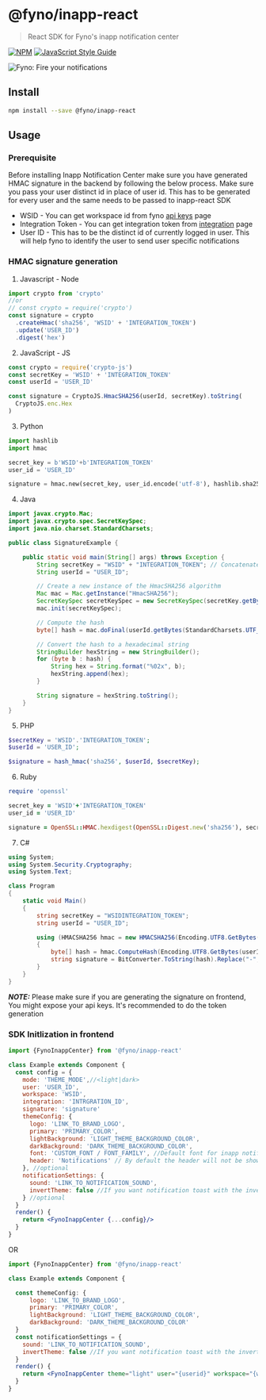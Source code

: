 # @fyno/inapp-react

> React SDK for Fyno's inapp notification center

[![NPM](https://img.shields.io/npm/v/@fyno/inapp-react.svg)](https://www.npmjs.com/package/@fyno/inapp-react) [![JavaScript Style Guide](https://img.shields.io/badge/code_style-standard-brightgreen.svg)](https://standardjs.com)

![Fyno: Fire your notifications](https://fynodev.s3.ap-south-1.amazonaws.com/others/Fyno_Banner.jpeg)

## Install

```bash
npm install --save @fyno/inapp-react
```

## Usage

### Prerequisite

Before installing Inapp Notification Center make sure you have generated HMAC signature in the backend by following the below process. Make sure you pass your user distinct id in place of user id. This has to be generated for every user and the same needs to be passed to inapp-react SDK

- WSID - You can get workspace id from fyno [api keys](https://app.fyno.io/api-keys) page
- Integration Token - You can get integration token from [integration](https://app.fyno.io/integrations) page
- User ID - This has to be the distinct id of currently logged in user. This will help fyno to identify the user to send user specific notifications

### HMAC signature generation

1. Javascript - Node

```javascript - Node
import crypto from 'crypto'
//or
// const crypto = require('crypto')
const signature = crypto
  .createHmac('sha256', 'WSID' + 'INTEGRATION_TOKEN')
  .update('USER_ID')
  .digest('hex')
```

2. JavaScript - JS

```javascript - JS
const crypto = require('crypto-js')
const secretKey = 'WSID' + 'INTEGRATION_TOKEN'
const userId = 'USER_ID'

const signature = CryptoJS.HmacSHA256(userId, secretKey).toString(
  CryptoJS.enc.Hex
)
```

3. Python

```python
import hashlib
import hmac

secret_key = b'WSID'+b'INTEGRATION_TOKEN'
user_id = 'USER_ID'

signature = hmac.new(secret_key, user_id.encode('utf-8'), hashlib.sha256).hexdigest()
```

4. Java

```java
import javax.crypto.Mac;
import javax.crypto.spec.SecretKeySpec;
import java.nio.charset.StandardCharsets;

public class SignatureExample {

    public static void main(String[] args) throws Exception {
        String secretKey = "WSID" + "INTEGRATION_TOKEN"; // Concatenate the secret key
        String userId = "USER_ID";

        // Create a new instance of the HmacSHA256 algorithm
        Mac mac = Mac.getInstance("HmacSHA256");
        SecretKeySpec secretKeySpec = new SecretKeySpec(secretKey.getBytes(StandardCharsets.UTF_8), "HmacSHA256");
        mac.init(secretKeySpec);

        // Compute the hash
        byte[] hash = mac.doFinal(userId.getBytes(StandardCharsets.UTF_8));

        // Convert the hash to a hexadecimal string
        StringBuilder hexString = new StringBuilder();
        for (byte b : hash) {
            String hex = String.format("%02x", b);
            hexString.append(hex);
        }

        String signature = hexString.toString();
    }
}
```

5. PHP

```php
$secretKey = 'WSID'.'INTEGRATION_TOKEN';
$userId = 'USER_ID';

$signature = hash_hmac('sha256', $userId, $secretKey);
```

6. Ruby

```ruby
require 'openssl'

secret_key = 'WSID'+'INTEGRATION_TOKEN'
user_id = 'USER_ID'

signature = OpenSSL::HMAC.hexdigest(OpenSSL::Digest.new('sha256'), secret_key, user_id)
```

7. C#

```c#
using System;
using System.Security.Cryptography;
using System.Text;

class Program
{
    static void Main()
    {
        string secretKey = "WSIDINTEGRATION_TOKEN";
        string userId = "USER_ID";

        using (HMACSHA256 hmac = new HMACSHA256(Encoding.UTF8.GetBytes(secretKey))
        {
            byte[] hash = hmac.ComputeHash(Encoding.UTF8.GetBytes(userId));
            string signature = BitConverter.ToString(hash).Replace("-", "").ToLower();
        }
    }
}
```

**_NOTE:_** Please make sure if you are generating the signature on frontend, You might expose your api keys. It's recommended to do the token generation

### SDK Initlization in frontend

```jsx
import {FynoInappCenter} from '@fyno/inapp-react'

class Example extends Component {
  const config = {
    mode: 'THEME_MODE',//<light|dark>
    user: 'USER_ID',
    workspace: 'WSID',
    integration: 'INTRGRATION_ID',
    signature: 'signature'
    themeConfig: {
      logo: 'LINK_TO_BRAND_LOGO',
      primary: 'PRIMARY_COLOR',
      lightBackground: 'LIGHT_THEME_BACKGROUND_COLOR',
      darkBackground: 'DARK_THEME_BACKGROUND_COLOR',
      font: 'CUSTOM_FONT / FONT_FAMILY', //Default font for inapp notification center is Roboto
      header: 'Notifications' // By default the header will not be shown to make the UX better, If specified header will be shown with the title specified in inapp-center.
    }, //optional
    notificationSettings: {
      sound: 'LINK_TO_NOTIFICATION_SOUND',
      invertTheme: false //If you want notification toast with the inverted theme make this to true
    } //optional
  }
  render() {
    return <FynoInappCenter {...config}/>
  }
}
```

OR

```jsx
import {FynoInappCenter} from '@fyno/inapp-react'

class Example extends Component {

  const themeConfig: {
      logo: 'LINK_TO_BRAND_LOGO',
      primary: 'PRIMARY_COLOR',
      lightBackground: 'LIGHT_THEME_BACKGROUND_COLOR',
      darkBackground: 'DARK_THEME_BACKGROUND_COLOR'
  }
  const notificationSettings = {
    sound: 'LINK_TO_NOTIFICATION_SOUND',
    invertTheme: false //If you want notification toast with the inverted theme make this to true
  }
  render() {
    return <FynoInappCenter theme="light" user="{userid}" workspace="{workspace_id}" integration="{integration_id}" signature="{signature generated from backend}" themeConfig={themeConfig} notificationSettings={notificationSettings}/>
  }
}
```
